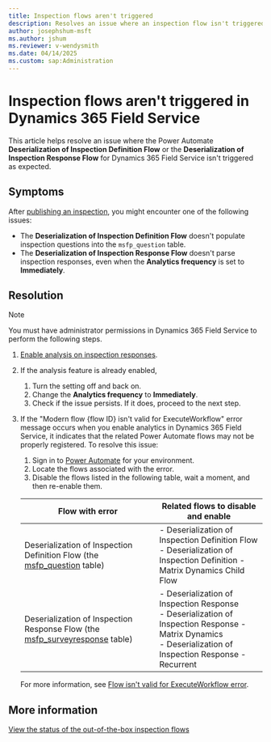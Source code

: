 ```yaml
---
title: Inspection flows aren't triggered
description: Resolves an issue where an inspection flow isn't triggered in a Microsoft Dynamics 365 Field Service environment.
author: josephshum-msft
ms.author: jshum
ms.reviewer: v-wendysmith
ms.date: 04/14/2025
ms.custom: sap:Administration
---
```

# Inspection flows aren't triggered in Dynamics 365 Field Service

This article helps resolve an issue where the Power Automate **Deserialization of Inspection Definition Flow** or the **Deserialization of Inspection Response Flow** for Dynamics 365 Field Service isn't triggered as expected.

## Symptoms

After [publishing an inspection](/dynamics365/field-service/inspections#create-inspection), you might encounter one of the following issues:

- The **Deserialization of Inspection Definition Flow** doesn't populate inspection questions into the `msfp_question` table.
- The **Deserialization of Inspection Response Flow** doesn't parse inspection responses, even when the **Analytics frequency** is set to **Immediately**.

## Resolution

> [!NOTE]
> You must have administrator permissions in Dynamics 365 Field Service to perform the following steps.

1. [Enable analysis on inspection responses](/dynamics365/field-service/inspections-reporting#enable-analysis-on-inspection-responses).

1. If the analysis feature is already enabled,

   1. Turn the setting off and back on.
   2. Change the **Analytics frequency** to **Immediately**.
   3. Check if the issue persists. If it does, proceed to the next step.

1. If the "Modern flow {flow ID} isn't valid for ExecuteWorkflow" error message occurs when you enable analytics in Dynamics 365 Field Service, it indicates that the related Power Automate flows may not be properly registered. To resolve this issue:

   1. Sign in to [Power Automate](https://make.powerautomate.com/) for your environment.
   2. Locate the flows associated with the error.
   3. Disable the flows listed in the following table, wait a moment, and then re-enable them.

   |Flow with error  |Related flows to disable and enable  |
   |---------|---------|
   |Deserialization of Inspection Definition Flow (the [msfp_question](/dynamics365/developer/reference/entities/msfp_question) table)     |- Deserialization of Inspection Definition Flow<br/>- Deserialization of Inspection Definition - Matrix Dynamics Child Flow |
   |Deserialization of Inspection Response Flow (the [msfp_surveyresponse](/dynamics365/developer/reference/entities/msfp_surveyresponse) table)     |- Deserialization of Inspection Response<br/>- Deserialization of Inspection Response - Matrix Dynamics<br/>- Deserialization of Inspection Response - Recurrent |

   For more information, see [Flow isn't valid for ExecuteWorkflow error](../../customer-service/service-level-agreements/sla-modern-flow-not-valid.md).

## More information

[View the status of the out-of-the-box inspection flows](/dynamics365/field-service/inspections-reporting)
